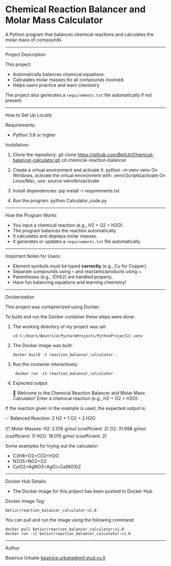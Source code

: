 # Chemical Reaction Balancer and Molar Mass Calculator

A Python program that balances chemical reactions and calculates the molar mass of compounds.

---

Project Description

This project:
- Automatically balances chemical equations.
- Calculates molar masses for all compounds involved.
- Helps users practice and learn chemistry.

The project also generates a `requirements.txt` file automatically if not present.

---

How to Set Up Locally

Requirements:
- Python 3.8 or higher

Installation:

1. Clone the repository:
    git clone https://github.com/BetiUr/Chemical-balancer-calculator.git
    cd chemical-reaction-balancer

2. Create a virtual environment and activate it:
    python -m venv venv
    On Windows, activate the virtual environment with:
        venv\Scripts\activate
    On Linux/Mac, use:
        source venv/bin/activate

3. Install dependencies:
    pip install -r requirements.txt

4. Run the program:
    python Calculator_code.py

---

How the Program Works

- You input a chemical reaction (e.g., H2 + O2 = H2O).
- The program balances the reaction automatically.
- It calculates and displays molar masses.
- It generates or updates a `requirements.txt` file automatically.

---

Important Notes for Users

- Element symbols must be typed **correctly** (e.g., Cu for Copper).
- Separate compounds using `+` and reactants/products using `=`.
- Parentheses (e.g., (OH)2) are handled properly.
- Have fun balancing equations and learning chemistry!

---

Dockerization

This project was containerized using Docker.

To build and run the Docker container these steps were done:
1. The working directory of my project was set

       cd C:/Users/Beatrice/PycharmProjects/PythonProject2/.venv

3. The Docker image was built:

       docker build -t reaction_balancer_calculator .

4. Run the container interactively:

        docker run -it reaction_balancer_calculator
   
5. Expected output
   
   🔬 Welcome to the Chemical Reaction Balancer and Molar Mass Calculator!
Enter a chemical reaction (e.g., H2 + O2 = H2O):

If the reaction given in the example is used, the expected output is:

✅ Balanced Reaction:
2 H2 + 1 O2 = 2 H2O

📦 Molar Masses:
H2: 2.016 g/mol (coefficient: 2)
O2: 31.998 g/mol (coefficient: 1)
H2O: 18.015 g/mol (coefficient: 2)

Some examples for trying out the calculator:
- C3H8+O2=CO2+H2O
- N2O5=NO2+O2
- CaCl2+AgNO3=AgCl+Ca(NO3)2

---

Docker Hub Details

- The Docker image for this project has been pushed to Docker Hub.

Docker Image Tag:

    betiur/reaction_balancer_calculator:v1.0

You can pull and run the image using the following command:

    docker pull betiur/reaction_balancer_calculator:v1.0
    docker run -it betiur/reaction_balancer_calculator:v1.0

---

Author

Beatrice Urbaite
beatrice.urbaite@mif.stud.vu.lt
